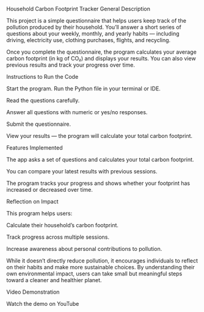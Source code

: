 Household Carbon Footprint Tracker
General Description

This project is a simple questionnaire that helps users keep track of the pollution produced by their household.
You’ll answer a short series of questions about your weekly, monthly, and yearly habits — including driving, electricity use, clothing purchases, flights, and recycling.

Once you complete the questionnaire, the program calculates your average carbon footprint (in kg of CO₂) and displays your results.
You can also view previous results and track your progress over time.

Instructions to Run the Code

Start the program.
Run the Python file in your terminal or IDE.

Read the questions carefully.

Answer all questions with numeric or yes/no responses.

Submit the questionnaire.

View your results — the program will calculate your total carbon footprint.

Features Implemented

The app asks a set of questions and calculates your total carbon footprint.

You can compare your latest results with previous sessions.

The program tracks your progress and shows whether your footprint has increased or decreased over time.

Reflection on Impact

This program helps users:

Calculate their household’s carbon footprint.

Track progress across multiple sessions.

Increase awareness about personal contributions to pollution.

While it doesn’t directly reduce pollution, it encourages individuals to reflect on their habits and make more sustainable choices.
By understanding their own environmental impact, users can take small but meaningful steps toward a cleaner and healthier planet.

Video Demonstration

Watch the demo on YouTube
